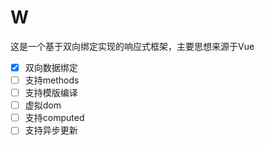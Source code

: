 # W

这是一个基于双向绑定实现的响应式框架，主要思想来源于Vue

- [x] 双向数据绑定
- [ ] 支持methods
- [ ] 支持模版编译
- [ ] 虚拟dom
- [ ] 支持computed
- [ ] 支持异步更新
